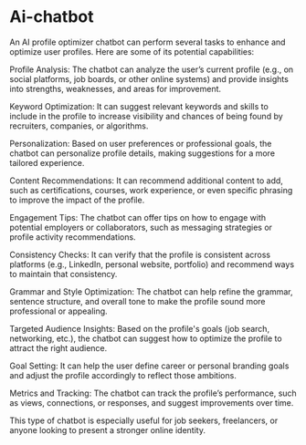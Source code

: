# Ai-chatbot
An AI profile optimizer chatbot can perform several tasks to enhance and optimize user profiles. Here are some of its potential capabilities:

Profile Analysis: The chatbot can analyze the user’s current profile (e.g., on social platforms, job boards, or other online systems) and provide insights into strengths, weaknesses, and areas for improvement.

Keyword Optimization: It can suggest relevant keywords and skills to include in the profile to increase visibility and chances of being found by recruiters, companies, or algorithms.

Personalization: Based on user preferences or professional goals, the chatbot can personalize profile details, making suggestions for a more tailored experience.

Content Recommendations: It can recommend additional content to add, such as certifications, courses, work experience, or even specific phrasing to improve the impact of the profile.

Engagement Tips: The chatbot can offer tips on how to engage with potential employers or collaborators, such as messaging strategies or profile activity recommendations.

Consistency Checks: It can verify that the profile is consistent across platforms (e.g., LinkedIn, personal website, portfolio) and recommend ways to maintain that consistency.

Grammar and Style Optimization: The chatbot can help refine the grammar, sentence structure, and overall tone to make the profile sound more professional or appealing.

Targeted Audience Insights: Based on the profile's goals (job search, networking, etc.), the chatbot can suggest how to optimize the profile to attract the right audience.

Goal Setting: It can help the user define career or personal branding goals and adjust the profile accordingly to reflect those ambitions.

Metrics and Tracking: The chatbot can track the profile’s performance, such as views, connections, or responses, and suggest improvements over time.

This type of chatbot is especially useful for job seekers, freelancers, or anyone looking to present a stronger online identity.
